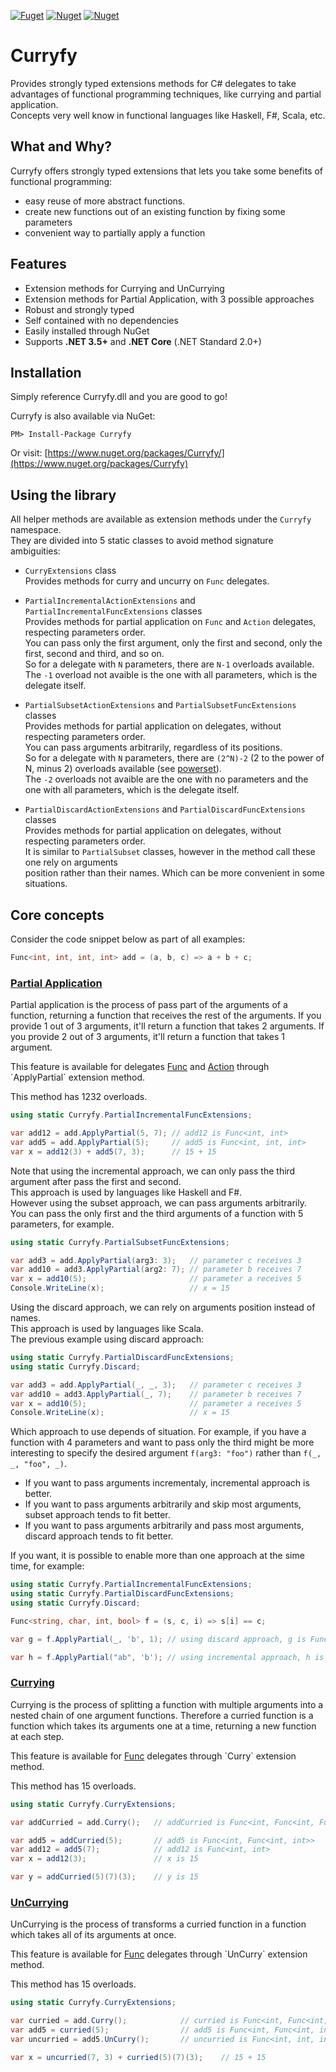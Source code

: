 [![Fuget](https://www.fuget.org/packages/Curryfy/badge.svg)](https://www.fuget.org/packages/Curryfy)
[![Nuget](https://img.shields.io/nuget/v/curryfy?style=flat-square)](https://www.nuget.org/packages/curryfy)
[![Nuget](https://img.shields.io/nuget/dt/curryfy?style=flat-square)](https://www.nuget.org/packages/curryfy)

# Curryfy

Provides strongly typed extensions methods for C# delegates to take advantages of functional programming techniques, like currying and partial application.  
Concepts very well know in functional languages like Haskell, F#, Scala, etc.

## What and Why?

Curryfy offers strongly typed extensions that lets you take some benefits of functional programming:

* easy reuse of more abstract functions. 
* create new functions out of an existing function by fixing some parameters
* convenient way to partially apply a function

## Features

* Extension methods for Currying and UnCurrying
* Extension methods for Partial Application, with 3 possible approaches
* Robust and strongly typed
* Self contained with no dependencies
* Easily installed through NuGet
* Supports **.NET 3.5+** and **.NET Core** (.NET Standard 2.0+)

## Installation

Simply reference Curryfy.dll and you are good to go!

Curryfy is also available via NuGet:

```
PM> Install-Package Curryfy  
```

Or visit: [https://www.nuget.org/packages/Curryfy/](https://www.nuget.org/packages/Curryfy)

## Using the library

All helper methods are available as extension methods under the `Curryfy` namespace.  
They are divided into 5 static classes to avoid method signature ambiguities:

- `CurryExtensions` class  
Provides methods for curry and uncurry on `Func` delegates.

- `PartialIncrementalActionExtensions` and `PartialIncrementalFuncExtensions` classes  
Provides methods for partial application on `Func` and `Action` delegates, respecting parameters order.  
You can pass only the first argument, only the first and second, only the first, second and third, and so on.  
So for a delegate with `N` parameters, there are `N-1` overloads available.  
The `-1` overload not avaible is the one with all parameters, which is the delegate itself.  

- `PartialSubsetActionExtensions` and `PartialSubsetFuncExtensions` classes  
Provides methods for partial application on delegates, without respecting parameters order.  
You can pass arguments arbitrarily, regardless of its positions.  
So for a delegate with `N` parameters, there are `(2^N)-2` (2 to the power of N, minus 2) overloads available (see [powerset](https://en.wikipedia.org/wiki/Power_set)).  
The `-2` overloads not avaible are the one with no parameters and the one with all parameters, which is the delegate itself.  

- `PartialDiscardActionExtensions` and `PartialDiscardFuncExtensions` classes  
Provides methods for partial application on delegates, without respecting parameters order.  
It is similar to `PartialSubset` classes, however in the method call these one rely on arguments  
position rather than their names. Which can be more convenient in some situations.  

## Core concepts

Consider the code snippet below as part of all examples:

```csharp
Func<int, int, int, int> add = (a, b, c) => a + b + c;
```

### [Partial Application](https://en.wikipedia.org/wiki/Partial_application)

Partial application is the process of pass part of the arguments of a function, returning a function that receives the rest of the arguments.
If you provide 1 out of 3 arguments, it'll return a function that takes 2 arguments.
If you provide 2 out of 3 arguments, it'll return a function that takes 1 argument. 

This feature is available for delegates [Func](https://msdn.microsoft.com/pt-br/library/bb549151(v=vs.110).aspx) and [Action](https://msdn.microsoft.com/pt-br/library/018hxwa8(v=vs.110).aspx) through `ApplyPartial` extension method.

This method has 1232 overloads.

```csharp
using static Curryfy.PartialIncrementalFuncExtensions;

var add12 = add.ApplyPartial(5, 7); // add12 is Func<int, int>
var add5 = add.ApplyPartial(5);     // add5 is Func<int, int, int>
var x = add12(3) + add5(7, 3);      // 15 + 15
```

Note that using the incremental approach, we can only pass the third argument after pass the first and second.  
This approach is used by languages like Haskell and F#.  
However using the subset approach, we can pass arguments arbitrarily.  
You can pass the only first and the third arguments of a function with 5 parameters, for example.  

```csharp
using static Curryfy.PartialSubsetFuncExtensions;

var add3 = add.ApplyPartial(arg3: 3);   // parameter c receives 3
var add10 = add3.ApplyPartial(arg2: 7); // parameter b receives 7
var x = add10(5);                       // parameter a receives 5
Console.WriteLine(x);                   // x = 15
```

Using the discard approach, we can rely on arguments position instead of names.  
This approach is used by languages like Scala.  
The previous example using discard approach:  

```csharp
using static Curryfy.PartialDiscardFuncExtensions;
using static Curryfy.Discard;

var add3 = add.ApplyPartial(_, _, 3);   // parameter c receives 3
var add10 = add3.ApplyPartial(_, 7);    // parameter b receives 7
var x = add10(5);                       // parameter a receives 5
Console.WriteLine(x);                   // x = 15
```

Which approach to use depends of situation. For example, if you have a function with 4 parameters and want to pass only the third 
might be more interesting to specify the desired argument `f(arg3: "foo")` rather than `f(_, _, "foo", _)`. 

* If you want to pass arguments incrementaly, incremental approach is better.  
* If you want to pass arguments arbitrarily and skip most arguments, subset approach tends to fit better.  
* If you want to pass arguments arbitrarily and pass most arguments, discard approach tends to fit better.  

If you want, it is possible to enable more than one approach at the sime time, for example:

```c#
using static Curryfy.PartialIncrementalFuncExtensions;
using static Curryfy.PartialDiscardFuncExtensions;
using static Curryfy.Discard;

Func<string, char, int, bool> f = (s, c, i) => s[i] == c;

var g = f.ApplyPartial(_, 'b', 1); // using discard approach, g is Func<string, bool>

var h = f.ApplyPartial("ab", 'b'); // using incremental approach, h is Func<int, bool>
``` 

### [Currying](https://en.wikipedia.org/wiki/Currying)

Currying is the process of splitting a function with multiple arguments into a nested chain of one argument functions.
Therefore a curried function is a function which takes its arguments one at a time, returning a new function at each step.

This feature is available for [Func](https://msdn.microsoft.com/pt-br/library/bb549151(v=vs.110).aspx) delegates through `Curry` extension method.

This method has 15 overloads.

```csharp
using static Curryfy.CurryExtensions;

var addCurried = add.Curry();   // addCurried is Func<int, Func<int, Func<int, int>>>

var add5 = addCurried(5);       // add5 is Func<int, Func<int, int>>
var add12 = add5(7);            // add12 is Func<int, int>
var x = add12(3);               // x is 15

var y = addCurried(5)(7)(3);    // y is 15
```

### [UnCurrying](https://en.wikipedia.org/wiki/Currying)

UnCurrying is the process of transforms a curried function in a function which takes all of its arguments at once.

This feature is available for [Func](https://msdn.microsoft.com/pt-br/library/bb549151(v=vs.110).aspx) delegates through `UnCurry` extension method.

This method has 15 overloads.

```csharp
using static Curryfy.CurryExtensions;

var curried = add.Curry();            // curried is Func<int, Func<int, Func<int, int>>>
var add5 = curried(5);                // add5 is Func<int, Func<int, int>>
var uncurried = add5.UnCurry();       // uncurried is Func<int, int, int>

var x = uncurried(7, 3) + curried(5)(7)(3);    // 15 + 15
```
